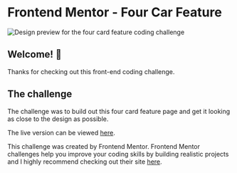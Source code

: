 # Frontend Mentor - Four Car Feature

![Design preview for the four card feature coding challenge](./preview.jpg)

## Welcome! 👋

Thanks for checking out this front-end coding challenge.

## The challenge

The challenge was to build out this four card feature page and get it looking as close to the design as possible.

The live version can be viewed [here](https://davelilleystone.github.io/fem-four-card-feature-section).

This challenge was created by Frontend Mentor. Frontend Mentor challenges help you improve your coding skills by building realistic projects and I highly recommend checking out their site [here](https://www.frontendmentor.io).
